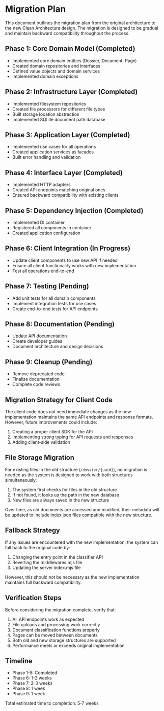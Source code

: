 # Migration Plan

This document outlines the migration plan from the original architecture to the new Clean Architecture design. The migration is designed to be gradual and maintain backward compatibility throughout the process.

## Phase 1: Core Domain Model (Completed)

- Implemented core domain entities (Dossier, Document, Page)
- Created domain repositories and interfaces
- Defined value objects and domain services
- Implemented domain exceptions

## Phase 2: Infrastructure Layer (Completed)

- Implemented filesystem repositories
- Created file processors for different file types
- Built storage location abstraction
- Implemented SQLite document path database

## Phase 3: Application Layer (Completed)

- Implemented use cases for all operations
- Created application services as facades
- Built error handling and validation

## Phase 4: Interface Layer (Completed)

- Implemented HTTP adapters
- Created API endpoints matching original ones
- Ensured backward compatibility with existing clients

## Phase 5: Dependency Injection (Completed)

- Implemented DI container
- Registered all components in container
- Created application configuration

## Phase 6: Client Integration (In Progress)

- Update client components to use new API if needed
- Ensure all client functionality works with new implementation
- Test all operations end-to-end

## Phase 7: Testing (Pending)

- Add unit tests for all domain components
- Implement integration tests for use cases
- Create end-to-end tests for API endpoints

## Phase 8: Documentation (Pending)

- Update API documentation
- Create developer guides
- Document architecture and design decisions

## Phase 9: Cleanup (Pending)

- Remove deprecated code
- Finalize documentation
- Complete code reviews

## Migration Strategy for Client Code

The client code does not need immediate changes as the new implementation maintains the same API endpoints and response formats. However, future improvements could include:

1. Creating a proper client SDK for the API
2. Implementing strong typing for API requests and responses
3. Adding client-side validation

## File Storage Migration

For existing files in the old structure (`/dossier/{uuid}`), no migration is needed as the system is designed to work with both structures simultaneously:

1. The system first checks for files in the old structure
2. If not found, it looks up the path in the new database
3. New files are always saved in the new structure

Over time, as old documents are accessed and modified, their metadata will be updated to include index.json files compatible with the new structure.

## Fallback Strategy

If any issues are encountered with the new implementation, the system can fall back to the original code by:

1. Changing the entry point in the classifier API
2. Reverting the middlewares.mjs file
3. Updating the server index.mjs file

However, this should not be necessary as the new implementation maintains full backward compatibility.

## Verification Steps

Before considering the migration complete, verify that:

1. All API endpoints work as expected
2. File uploads and processing work correctly
3. Document classification functions properly
4. Pages can be moved between documents
5. Both old and new storage structures are supported
6. Performance meets or exceeds original implementation

## Timeline

- Phase 1-5: Completed
- Phase 6: 1-2 weeks
- Phase 7: 2-3 weeks
- Phase 8: 1 week
- Phase 9: 1 week

Total estimated time to completion: 5-7 weeks